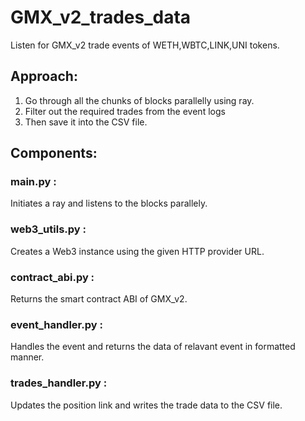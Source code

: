 # GMX_v2_trades_data
Listen for GMX_v2 trade events of WETH,WBTC,LINK,UNI tokens.

## Approach:
1. Go through all the chunks of blocks parallelly using ray.
2. Filter out the required trades from the event logs
3. Then save it into the CSV file.

## Components:
### __main__.py :
  Initiates a ray and listens to the blocks parallely.
### web3_utils.py :
  Creates a Web3 instance using the given HTTP provider URL.
### contract_abi.py :
  Returns the smart contract ABI of GMX_v2.
### event_handler.py :
  Handles the event and returns the data of relavant event in formatted manner.
### trades_handler.py :
  Updates the position link and writes the trade data to the CSV file.

